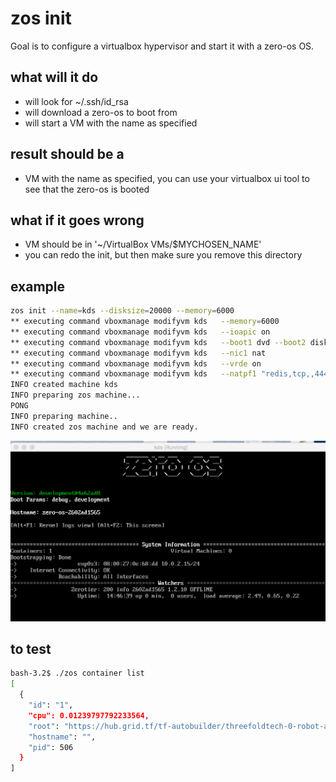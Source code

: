 # zos init

Goal is to configure a virtualbox hypervisor and start it with a zero-os OS.

## what will it do

- will look for ~/.ssh/id_rsa 
- will download a zero-os to boot from
- will start a VM with the name as specified

## result should be a 

- VM with the name as specified, you can use your virtualbox ui tool to see that the zero-os is booted

## what if it goes wrong

- VM should be in '~/VirtualBox VMs/$MYCHOSEN_NAME'
- you can redo the init, but then make sure you remove this directory


## example

```bash
zos init --name=kds --disksize=20000 --memory=6000
** executing command vboxmanage modifyvm kds   --memory=6000
** executing command vboxmanage modifyvm kds   --ioapic on
** executing command vboxmanage modifyvm kds   --boot1 dvd --boot2 disk
** executing command vboxmanage modifyvm kds   --nic1 nat
** executing command vboxmanage modifyvm kds   --vrde on
** executing command vboxmanage modifyvm kds   --natpf1 "redis,tcp,,4444,,6379"
INFO created machine kds
INFO preparing zos machine...
PONG
INFO preparing machine..
INFO created zos machine and we are ready.
```

![](images/zos_vb.png)

## to test

```bash
bash-3.2$ ./zos container list
[
  {
    "id": "1",
    "cpu": 0.01239797792233564,
    "root": "https://hub.grid.tf/tf-autobuilder/threefoldtech-0-robot-autostart-development.flist",
    "hostname": "",
    "pid": 506
  }
]
```



